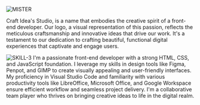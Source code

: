 <img>![MISTER](https://github.com/user-attachments/assets/b1e80241-f68a-4138-b592-49accf8edeef)</img>

Craft Idea's Studio, is a name that embodies the creative spirit of a front-end developer. Our logo, a visual representation of this passion, reflects the meticulous craftsmanship and innovative ideas that drive our work. It's a testament to our dedication to crafting beautiful, functional digital experiences that captivate and engage users.</br> 


<img>![SKILL-3](https://github.com/user-attachments/assets/ac0ed4cd-07b5-4a86-a2ee-dd19a3f54645)
</img>
I'm a passionate front-end developer with a strong HTML, CSS, and JavaScript foundation. I leverage my skills in design tools like Figma, Penpot, and GIMP to create visually appealing and user-friendly interfaces. My proficiency in Visual Studio Code and familiarity with various productivity tools like LibreOffice, Microsoft Office, and Google Workspace ensure efficient workflow and seamless project delivery. I'm a collaborative team player who thrives on bringing creative ideas to life in the digital realm.</br>


